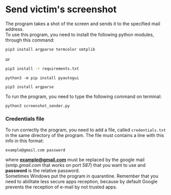 # Send victim's screenshot
The program takes a shot of the screen and sends it to the specified mail address.<br> 
To use this program, you need to install the following python modules, through this command:
```bash
pip3 install argparse termcolor smtplib
```
or<br>
```bash
pip3 install -r requirements.txt
```
<pre lang="bash"><code>python3 -m pip install pyautogui</code></pre>
<pre lang="bash"><code>pip3 install argparse</code></pre>
To run the program, you need to type the following command on terminal:
<pre lang="bash"><code>python3 screenshot_sender.py</code></pre>

### Credentials file
To run correctly the program, you need to add a file, called <code>credentials.txt</code> in the same directory of the program. The file must contains a line with this info in this format:
<pre lang="bash"><code>example@gmail.com password</code></pre>
where <b>example@gmail.com</b> must be replaced by the google mail (<i>smtp.gmail.com</i> that works on port <i>587</i>) that you want to use and <b>password</b> is the relative password.<br>
Sometimes Windows put the program in quarantine. Remember that you need to abilitate less secure apps reception, because by default Google prevents the reception of e-mail by not trusted apps.
